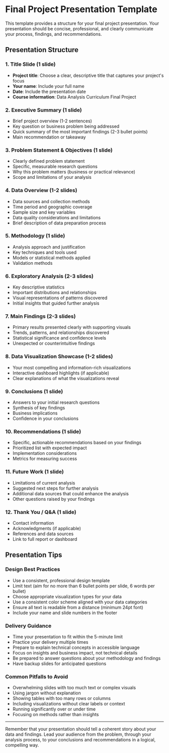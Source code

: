 # Final Project Presentation Template

This template provides a structure for your final project presentation. Your presentation should be concise, professional, and clearly communicate your process, findings, and recommendations.

## Presentation Structure

### 1. Title Slide (1 slide)
- **Project title**: Choose a clear, descriptive title that captures your project's focus
- **Your name**: Include your full name
- **Date**: Include the presentation date
- **Course information**: Data Analysis Curriculum Final Project

### 2. Executive Summary (1 slide)
- Brief project overview (1-2 sentences)
- Key question or business problem being addressed
- Quick summary of the most important findings (2-3 bullet points)
- Main recommendation or takeaway

### 3. Problem Statement & Objectives (1 slide)
- Clearly defined problem statement
- Specific, measurable research questions
- Why this problem matters (business or practical relevance)
- Scope and limitations of your analysis

### 4. Data Overview (1-2 slides)
- Data sources and collection methods
- Time period and geographic coverage
- Sample size and key variables
- Data quality considerations and limitations
- Brief description of data preparation process

### 5. Methodology (1 slide)
- Analysis approach and justification
- Key techniques and tools used
- Models or statistical methods applied
- Validation methods

### 6. Exploratory Analysis (2-3 slides)
- Key descriptive statistics
- Important distributions and relationships
- Visual representations of patterns discovered
- Initial insights that guided further analysis

### 7. Main Findings (2-3 slides)
- Primary results presented clearly with supporting visuals
- Trends, patterns, and relationships discovered
- Statistical significance and confidence levels
- Unexpected or counterintuitive findings

### 8. Data Visualization Showcase (1-2 slides)
- Your most compelling and information-rich visualizations
- Interactive dashboard highlights (if applicable)
- Clear explanations of what the visualizations reveal

### 9. Conclusions (1 slide)
- Answers to your initial research questions
- Synthesis of key findings
- Business implications
- Confidence in your conclusions

### 10. Recommendations (1 slide)
- Specific, actionable recommendations based on your findings
- Prioritized list with expected impact
- Implementation considerations
- Metrics for measuring success

### 11. Future Work (1 slide)
- Limitations of current analysis
- Suggested next steps for further analysis
- Additional data sources that could enhance the analysis
- Other questions raised by your findings

### 12. Thank You / Q&A (1 slide)
- Contact information
- Acknowledgments (if applicable)
- References and data sources
- Link to full report or dashboard

## Presentation Tips

### Design Best Practices
- Use a consistent, professional design template
- Limit text (aim for no more than 6 bullet points per slide, 6 words per bullet)
- Choose appropriate visualization types for your data
- Use a consistent color scheme aligned with your data categories
- Ensure all text is readable from a distance (minimum 24pt font)
- Include your name and slide numbers in the footer

### Delivery Guidance
- Time your presentation to fit within the 5-minute limit
- Practice your delivery multiple times
- Prepare to explain technical concepts in accessible language
- Focus on insights and business impact, not technical details
- Be prepared to answer questions about your methodology and findings
- Have backup slides for anticipated questions

### Common Pitfalls to Avoid
- Overwhelming slides with too much text or complex visuals
- Using jargon without explanation
- Showing tables with too many rows or columns
- Including visualizations without clear labels or context
- Running significantly over or under time
- Focusing on methods rather than insights

---

Remember that your presentation should tell a coherent story about your data and findings. Lead your audience from the problem, through your analysis process, to your conclusions and recommendations in a logical, compelling way.